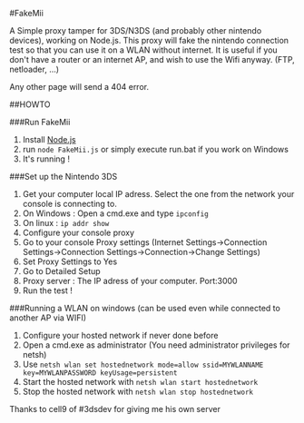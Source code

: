 #FakeMii

A Simple proxy tamper for 3DS/N3DS (and probably other nintendo devices), working on Node.js. 
This proxy will fake the nintendo connection test so that you can use it on a WLAN without internet.
It is useful if you don't have a router or an internet AP, and wish to use the Wifi anyway. (FTP, netloader, ...)

Any other page will send a 404 error.


##HOWTO


###Run FakeMii
1. Install [Node.js](http://nodejs.org/)
2. run `node FakeMii.js` or simply execute run.bat if you work on Windows
3. It's running !


###Set up the Nintendo 3DS
1. Get your computer local IP adress. Select the one from the network your console is connecting to.
  1. On Windows : Open a cmd.exe and type `ipconfig`
  2. On linux : `ip addr show`
2. Configure your console proxy
  1. Go to your console Proxy settings (Internet Settings->Connection Settings->Connection Settings->Connection->Change Settings)
  2. Set Proxy Settings to Yes
  3. Go to Detailed Setup
  4. Proxy server : The IP adress of your computer. Port:3000
3. Run the test !

###Running a WLAN on windows (can be used even while connected to another AP via WIFI)
1. Configure your hosted network if never done before
  1. Open a cmd.exe as administrator (You need administrator privileges for netsh)
  2. Use `netsh wlan set hostednetwork mode=allow ssid=MYWLANNAME key=MYWLANPASSWORD keyUsage=persistent`
2. Start the hosted network with `netsh wlan start hostednetwork`
3. Stop the hosted network with `netsh wlan stop hostednetwork`


Thanks to cell9 of #3dsdev for giving me his own server
